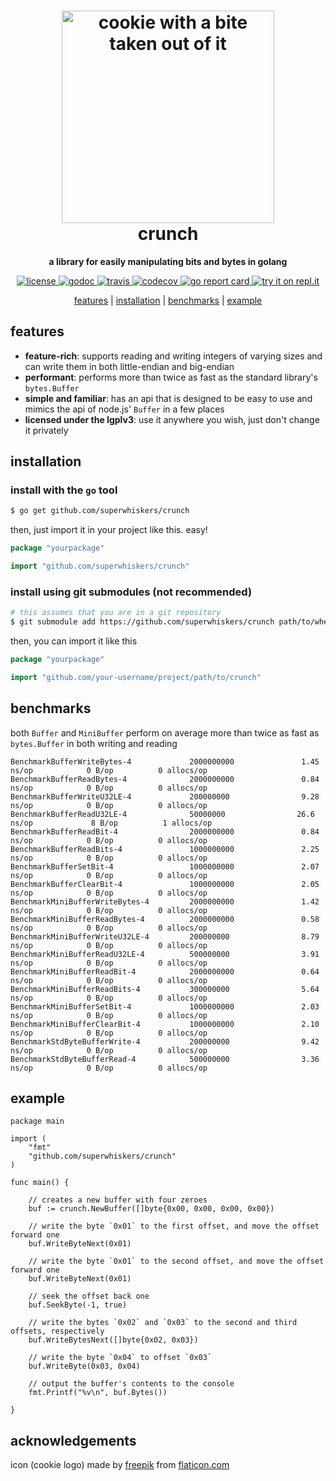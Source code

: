 <h1 align="center"><img height="340" src="https://raw.githubusercontent.com/superwhiskers/crunch/.github/cookie.svg" alt="cookie with a bite taken out of it"/><br />crunch</h1>

<p align="center">
	<b>a library for easily manipulating bits and bytes in golang</b>
</p>

<p align="center">
	<a href="https://github.com/superwhiskers/crunch/blob/master/license.lesser">
		<img src="https://img.shields.io/badge/license-lgplv3-green.svg" alt="license" />
	</a>
	<a href="https://godoc.org/github.com/superwhiskers/crunch">
		<img src="https://godoc.org/github.com/superwhiskers/crunch?status.svg" alt="godoc" />
	</a>
	<a href="https://travis-ci.org/superwhiskers/crunch">
		<img src="https://travis-ci.org/superwhiskers/crunch.svg?branch=master" alt="travis" />
	</a>
	<a href="https://codecov.io/gh/superwhiskers/crunch">
		<img src="https://codecov.io/gh/superwhiskers/crunch/branch/master/graph/badge.svg" alt="codecov" />
	</a>
	<a href="https://goreportcard.com/report/github.com/superwhiskers/crunch">
		<img src="https://goreportcard.com/badge/github.com/superwhiskers/crunch" alt="go report card" />
	</a>
	<a href="https://repl.it/github/https://github.com/superwhiskers/crunch?ref=button">
		<img src="https://img.shields.io/badge/try%20it%20on-repl.it-%2359646A.svg" alt="try it on repl.it" />
	</a>
</p>

<p align="center">
	<a href="#features">features</a> | <a href="#installation">installation</a> | <a href="#benchmarks">benchmarks</a> | <a href="#example">example</a>
</p>

## features

- **feature-rich**: supports reading and writing integers of varying sizes and can write them in both little-endian and big-endian
- **performant**: performs more than twice as fast as the standard library's `bytes.Buffer`
- **simple and familiar**: has an api that is designed to be easy to use and mimics the api of node.js' `Buffer` in a few places
- **licensed under the lgplv3**: use it anywhere you wish, just don't change it privately

## installation

### install with the `go` tool

```bash
$ go get github.com/superwhiskers/crunch
```

then, just import it in your project like this. easy!

```go
package "yourpackage"

import "github.com/superwhiskers/crunch"
```

### install using git submodules (not recommended)

```bash
# this assumes that you are in a git repository
$ git submodule add https://github.com/superwhiskers/crunch path/to/where/you/want/crunch
```

then, you can import it like this

```go
package "yourpackage"

import "github.com/your-username/project/path/to/crunch"
```

## benchmarks

both `Buffer` and `MiniBuffer` perform on average more than twice as fast as `bytes.Buffer` in both writing and reading
```
BenchmarkBufferWriteBytes-4             2000000000               1.45 ns/op            0 B/op          0 allocs/op
BenchmarkBufferReadBytes-4              2000000000               0.84 ns/op            0 B/op          0 allocs/op
BenchmarkBufferWriteU32LE-4             200000000                9.28 ns/op            0 B/op          0 allocs/op
BenchmarkBufferReadU32LE-4              50000000                26.6 ns/op             8 B/op          1 allocs/op
BenchmarkBufferReadBit-4                2000000000               0.84 ns/op            0 B/op          0 allocs/op
BenchmarkBufferReadBits-4               1000000000               2.25 ns/op            0 B/op          0 allocs/op
BenchmarkBufferSetBit-4                 1000000000               2.07 ns/op            0 B/op          0 allocs/op
BenchmarkBufferClearBit-4               1000000000               2.05 ns/op            0 B/op          0 allocs/op
BenchmarkMiniBufferWriteBytes-4         2000000000               1.42 ns/op            0 B/op          0 allocs/op
BenchmarkMiniBufferReadBytes-4          2000000000               0.58 ns/op            0 B/op          0 allocs/op
BenchmarkMiniBufferWriteU32LE-4         200000000                8.79 ns/op            0 B/op          0 allocs/op
BenchmarkMiniBufferReadU32LE-4          500000000                3.91 ns/op            0 B/op          0 allocs/op
BenchmarkMiniBufferReadBit-4            2000000000               0.64 ns/op            0 B/op          0 allocs/op
BenchmarkMiniBufferReadBits-4           300000000                5.64 ns/op            0 B/op          0 allocs/op
BenchmarkMiniBufferSetBit-4             1000000000               2.03 ns/op            0 B/op          0 allocs/op
BenchmarkMiniBufferClearBit-4           1000000000               2.10 ns/op            0 B/op          0 allocs/op
BenchmarkStdByteBufferWrite-4           200000000                9.42 ns/op            0 B/op          0 allocs/op
BenchmarkStdByteBufferRead-4            500000000                3.36 ns/op            0 B/op          0 allocs/op
```

## example

```golang
package main

import (
	"fmt"
	"github.com/superwhiskers/crunch"
)

func main() {

	// creates a new buffer with four zeroes
	buf := crunch.NewBuffer([]byte{0x00, 0x00, 0x00, 0x00})
	
	// write the byte `0x01` to the first offset, and move the offset forward one
	buf.WriteByteNext(0x01)
	
	// write the byte `0x01` to the second offset, and move the offset forward one
	buf.WriteByteNext(0x01)
	
	// seek the offset back one
	buf.SeekByte(-1, true)
	
	// write the bytes `0x02` and `0x03` to the second and third offsets, respectively
	buf.WriteBytesNext([]byte{0x02, 0x03})
	
	// write the byte `0x04` to offset `0x03`
	buf.WriteByte(0x03, 0x04)
	
	// output the buffer's contents to the console
	fmt.Printf("%v\n", buf.Bytes())
	
}
```

## acknowledgements

icon (cookie logo) made by [freepik](https://www.freepik.com/) from [flaticon.com](https://www.flaticon.com)
